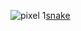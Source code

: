 ![pixel](https://pixel-profile.vercel.app/api/github-stats?username=kaminzhi&theme=monica&pixelate_avatar=false)
1[snake](https://github.com/kaminzhi/kaminzhi/blob/output/github-snake.svg)
